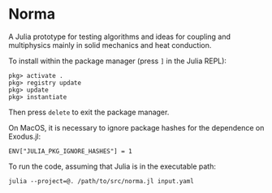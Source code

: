 # Norma
A Julia prototype for testing algorithms and ideas for coupling and multiphysics mainly in solid mechanics and heat conduction.

To install within the package manager (press `]` in the Julia REPL):

    pkg> activate .
    pkg> registry update
    pkg> update
    pkg> instantiate
 
Then press `delete` to exit the package manager.

On MacOS, it is necessary to ignore package hashes for the dependence on Exodus.jl:

    ENV["JULIA_PKG_IGNORE_HASHES"] = 1

To run the code, assuming that Julia is in the executable path:

    julia --project=@. /path/to/src/norma.jl input.yaml
